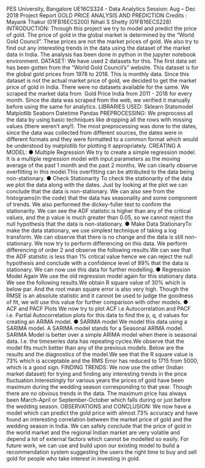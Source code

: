 PES University, Bangalore
UE16CS324 - Data Analytics Session: Aug – Dec 2018
Project Report
GOLD PRICE ANALYSIS AND PREDICTION
Credits :
Mayank Thakur (01FB16ECS200)
Nihali S Shetty (01FB16ECS228)
INTRODUCTION:
Through this project we try to model and predict the price of gold. The price of gold in
the global market is determined by the “World Gold Council”. These prices are not the
market prices of gold.
We also try to find out any interesting trends in the data using the dataset of the market
data in India. The analysis has been done in python in the jupyter notebook
environment.
DATASET:
We have used 2 datasets for this. The first data set has been gotten from the “World
Gold Council’s” website. This dataset is for the global gold prices from 1978 to 2018.
This is monthly data.
Since this dataset is not the actual market price of gold, we decided to get the market
price of gold in India. There were no datasets available for the same. We scraped the
market data from ​ Gold Price India​ from 2011 - 2018 for every month.
Since the data was scraped from the web, we verified it manually before using the same
for analytics.
LIBRARIES USED:
Sklearn
Statsmodel
Matplotlib
Seaborn
Datetime
Pandas
PREPROCESSING:
We preprocess all the data by using basic techniques like dropping all the rows with
missing values (there weren’t any!). The most preprocessing was done to the dates,
since the data was collected from different sources, the dates were in different formats
and they were formatted to a common format which would be understood by
matplotlib for plotting it appropriately.
CREATING A MODEL:
● Multiple Regression
We try to create a simple regression model. It is a multiple regression model with
input parameters as the moving average of the past 1 month and the past 2
months.
We can clearly observe overfitting in this model.This overfitting can be attributed to the data being non-stationary.
● Check Stationarity
To check the stationarity of the data we plot the data along with the dates.
Just by looking at the plot we can conclude that the data is non-stationary.
We can also see from the histograms(in the code) that the data has seasonality
and some component of trends.
We also performed the dickey-fuller test to confirm the stationarity.
We can see the ADF statistic is higher than any of the critical values, and the p
value is much greater than 0.05, so we cannot reject the null hypothesis that the data is
non-stationary.
● Make Data StationaryTo make the data stationary, we use simplest technique of taking a log transform.
We can observe that there is no change and the data is still non-stationary.
We now try to perform differencing on this data.
We perform differencing of order 2 and observe the following results.We can see that the ADF statistic is less than 1% critical value hence we can reject the
null hypothesis and conclude with a confidence level of 99% that the data is stationary.
We can now use this data for further modelling.
● Regression Model Again
We use the old regression model again for this stationary data. We see the following
results.We obtain R square value of 30% which is below par. And the root mean square error is
also very high. Though the RMSE is an absolute statistic and it cannot be used to judge
the goodness of fit, we will use this value for further comparison with other models.
● ACF and PACF Plots
We now try to plot ACF i.e Autocorrelation and PACF i.e. Partial Autocorrelation plots
for this data to find the p, q, d values for creating an ARIMA model.
● SARIMA model
We model this data using a SARIMA model. A SARIMA model stands for a
Seasonal ARIMA model. SARIMA Model is better over a simple ARIMA model
when there is seasonal data. I.e. the timeseries data has repeating cycles.We observe that the model fits much better than any of the previous models.
Below are the results and the diagnostics of the model.We see that the R square value is 73% which is acceptable and the RMS Error has
reduced to 1715 from 5000, which is a good sign.
FINDING TRENDS:
We now use the other (Indian market dataset) for trying and finding any
interesting trends in the price fluctuation.Interestingly for various years the prices of gold have been maximum during the
wedding season corresponding to that year. Though there are no obvious trends in the
data. The maximum price has always been March-April or September-October which
falls during or just before the wedding season.
OBSERVATIONS and CONCLUSION:
We now have a model which can predict the gold price with almost 73% accuracy and
have found an interesting correlation between the market price of gold and the
wedding season in India.
We can safely conclude that the price of gold in the world market and the regional
Indian market are very volatile and depend a lot of external factors which cannot be
modelled so easily.
For future work, we can use and build upon our existing model to build a
recommendation system suggesting the users the right time to buy and sell gold for
people who take interest in investing in gold.